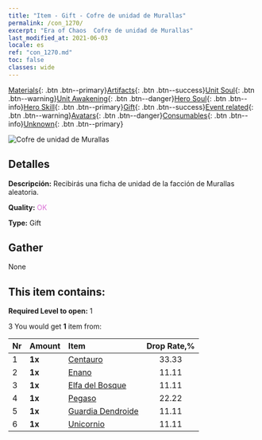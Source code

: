 ```yaml
---
title: "Item - Gift - Cofre de unidad de Murallas"
permalink: /con_1270/
excerpt: "Era of Chaos  Cofre de unidad de Murallas"
last_modified_at: 2021-06-03
locale: es
ref: "con_1270.md"
toc: false
classes: wide
---
```

 [Materials](/ItemsES/){: .btn .btn--primary}[Artifacts](/ItemsES/Artifacts/){: .btn .btn--success}[Unit Soul](/ItemsES/UnitSoul/){: .btn .btn--warning}[Unit Awakening](/ItemsES/UnitAwakening/){: .btn .btn--danger}[Hero Soul](/ItemsES/HeroSoul/){: .btn .btn--info}[Hero Skill](/ItemsES/HeroSkill/){: .btn .btn--primary}[Gift](/ItemsES/Gift/){: .btn .btn--success}[Event related](/ItemsES/Events/){: .btn .btn--warning}[Avatars](/ItemsES/Avatars/){: .btn .btn--danger}[Consumables](/ItemsES/Consumables/){: .btn .btn--info}[Unknown](/ItemsES/Unknown/){: .btn .btn--primary}

 ![Cofre de unidad de Murallas](/images/t/i_904002.png)

## Detalles
 **Descripción:** Recibirás una ficha de unidad de la facción de Murallas aleatoria.

 **Quality:** <span style="color: #DA70D6">OK</span>

 **Type:** Gift

## Gather

  None

## This item contains:

 **Required Level to open:** 1

 3 You would get **1** item  from:

  | Nr | Amount |     Item    | Drop Rate,% |
  |:---|:-------|:------------|:---------:|
  | 1 |  **1x** | [Centauro](/ItemsES/unt_199/) | 33.33 | 
  | 2 |  **1x** | [Enano](/ItemsES/unt_200/) | 11.11 | 
  | 3 |  **1x** | [Elfa del Bosque](/ItemsES/unt_201/) | 11.11 | 
  | 4 |  **1x** | [Pegaso](/ItemsES/unt_202/) | 22.22 | 
  | 5 |  **1x** | [Guardia Dendroide](/ItemsES/unt_203/) | 11.11 | 
  | 6 |  **1x** | [Unicornio](/ItemsES/unt_204/) | 11.11 | 
